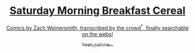 <header>
<a href="{{ site.url }}">
<h1>Saturday Morning Breakfast Cereal</h1>
<p>Comics by Zach Weinersmith, transcribed by the crowd<sup>*</sup>, finally searchable on the webs!</p>
<sub>*well, just me…</sub>
</a>
</header>
